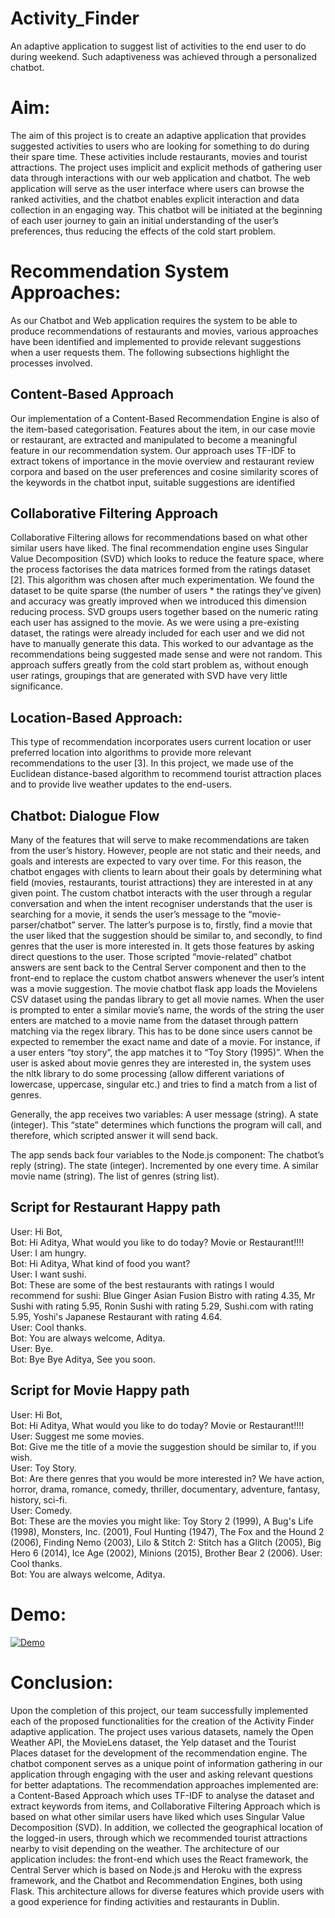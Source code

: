 # Activity_Finder
An adaptive application to suggest list of activities to the end user to do during weekend. Such adaptiveness was achieved through a personalized chatbot. 

# Aim:
The aim of this project is to create an adaptive application that provides suggested activities to users who are looking for something to do during their spare time. These activities include restaurants, movies and tourist attractions. The project uses implicit and explicit methods of gathering user data through interactions with our web application and chatbot. The web application will serve as the user interface where users can browse the ranked activities, and the chatbot enables explicit interaction and data collection in an engaging way. This chatbot will be initiated at the beginning of each user journey to gain an initial understanding of the user’s preferences, thus reducing the effects of the cold start problem. 

# Recommendation System Approaches:
As our Chatbot and Web application requires the system to be able to produce recommendations of restaurants and movies, various approaches have been identified and implemented to provide relevant suggestions when a user requests them. The following subsections highlight the processes involved.

## Content-Based Approach
Our implementation of a Content-Based Recommendation Engine is also of the item-based categorisation. Features about the item, in our case movie or restaurant, are extracted and manipulated to become a meaningful feature in our recommendation system. Our approach uses TF-IDF to extract tokens of importance in the movie overview and restaurant review corpora and based on the user preferences and cosine similarity scores of the keywords in the chatbot input, suitable suggestions are identified

## Collaborative Filtering Approach
Collaborative Filtering allows for recommendations based on what other similar users have liked. The final recommendation engine uses Singular Value Decomposition (SVD) which looks to reduce the feature space, where the process factorises the data matrices formed from the ratings dataset [2]. This algorithm was chosen after much experimentation. We found the dataset to be quite sparse (the number of users * the ratings they’ve given) and accuracy was greatly improved when we introduced this dimension reducing process. SVD groups users together based on the numeric rating each user has assigned to the movie. As we were using a pre-existing dataset, the ratings were already included for each user and we did not have to manually generate this data. This worked to our advantage as the recommendations being suggested made sense and were not random. This approach suffers greatly from the cold start problem as, without enough user ratings, groupings that are generated with SVD have very little significance. 

##  Location-Based Approach:
This type of recommendation incorporates users current location or user preferred location into algorithms to provide more relevant recommendations to the user [3]. In this project, we made use of the Euclidean distance-based algorithm to recommend tourist attraction places and to provide live weather updates to the end-users.   

## Chatbot: Dialogue Flow
Many of the features that will serve to make recommendations are taken from the user’s history. However, people are not static and their needs, and goals and interests are expected to vary over time. For this reason, the chatbot engages with clients to learn about their goals by determining what field (movies, restaurants, tourist attractions) they are interested in at any given point. The custom chatbot interacts with the user through a regular conversation and when the intent recogniser understands that the user is searching for a movie, it sends the user’s message to the “movie-parser/chatbot” server. The latter’s purpose is to, firstly, find a movie that the user liked that the suggestion should be similar to, and secondly, to find genres that the user is more interested in. It gets those features by asking direct questions to the user. Those scripted “movie-related” chatbot answers are sent back to the Central Server component and then to the front-end to replace the custom chatbot answers whenever the user’s intent was a movie suggestion. The movie chatbot flask app loads the Movielens CSV dataset using the pandas library to get all movie names. When the user is prompted to enter a similar movie’s name, the words of the string the user enters are matched to a movie name from the dataset through pattern matching via the regex library. This has to be done since users cannot be expected to remember the exact name and date of a movie. For instance, if a user enters “toy story”, the app matches it to “Toy Story (1995)”. When the user is asked about movie genres they are interested in, the system uses the nltk library to do some processing (allow different variations of lowercase, uppercase, singular etc.) and tries to find a match from a list of genres. 

Generally, the app receives two variables:
A user message (string).
A state (integer). This “state” determines which functions the program will call, and therefore, which scripted answer it will send back. 

The app sends back four variables to the Node.js component: 
The chatbot’s reply (string).
The state (integer). Incremented by one every time.
A similar movie name (string).
The list of genres (string list).

## Script for Restaurant Happy path
User: 	Hi Bot, <br />
Bot: 	Hi Aditya, What would you like to do today? Movie or Restaurant!!!!<br />
User: 	I am hungry.<br />
Bot: 	Hi Aditya, What kind of food you want?<br />
User:	I want sushi.<br />
Bot:	These are some of the best restaurants with ratings I would recommend for sushi: Blue Ginger Asian Fusion Bistro with rating 4.35, Mr Sushi with rating 5.95, Ronin Sushi with rating 5.29, Sushi.com with rating 5.95, Yoshi's Japanese Restaurant with rating 4.64.<br />
User: 	Cool thanks.<br />
Bot:	You are always welcome, Aditya.<br />
User:	Bye.<br />
Bot:	Bye Bye Aditya, See you soon.<br />

## Script for Movie Happy path
User: 	Hi Bot,<br />
Bot: 	Hi Aditya, What would you like to do today? Movie or Restaurant!!!!<br />
User: 	Suggest me some movies.<br />
Bot:	Give me the title of a movie the suggestion should be similar to, if you wish.<br />
User: 	Toy Story.<br />
Bot: 	Are there genres that you would be more interested in? We have action, horror, drama, romance, comedy, thriller, documentary, adventure, fantasy, history, sci-fi.<br />
User: 	Comedy.<br />
Bot: These are the movies you might like: Toy Story 2 (1999), A Bug's Life (1998), Monsters, Inc. (2001), Foul Hunting (1947), The Fox and the Hound 2 (2006), Finding Nemo (2003), Lilo & Stitch 2: Stitch has a Glitch (2005), Big Hero 6 (2014), Ice Age (2002), Minions (2015), Brother Bear 2 (2006).
User: Cool thanks.<br />
Bot:  You are always welcome, Aditya.<br />

# Demo:

[![Demo](https://images.unsplash.com/photo-1611162616475-46b635cb6868?ixid=MnwxMjA3fDB8MHxzZWFyY2h8MXx8eW91dHViZSUyMHRodW1ibmFpbHxlbnwwfHwwfHw%3D&ixlib=rb-1.2.1&w=1000&q=80)](https://youtu.be/R7uk9QRloEQ "Click to Watch!")
# Conclusion:
Upon the completion of this project, our team successfully implemented each of the proposed functionalities for the creation of the Activity Finder adaptive application. The project uses various datasets, namely the Open Weather API, the MovieLens dataset, the Yelp dataset and the Tourist Places dataset for the development of the recommendation engine. The chatbot component serves as a unique point of information gathering in our application through engaging with the user and asking relevant questions for better adaptations. The recommendation approaches implemented are: a Content-Based Approach which uses TF-IDF to analyse the dataset and extract keywords from items, and Collaborative Filtering Approach which is based on what other similar users have liked which uses Singular Value Decomposition (SVD). In addition, we collected the geographical location of the logged-in users, through which we recommended tourist attractions nearby to visit depending on the weather. The architecture of our application includes: the front-end which uses the React framework, the Central Server which is based on Node.js and Heroku with the express framework, and the Chatbot and Recommendation Engines, both using Flask. This architecture allows for diverse features which provide users with a good experience for finding activities and restaurants in Dublin. 
